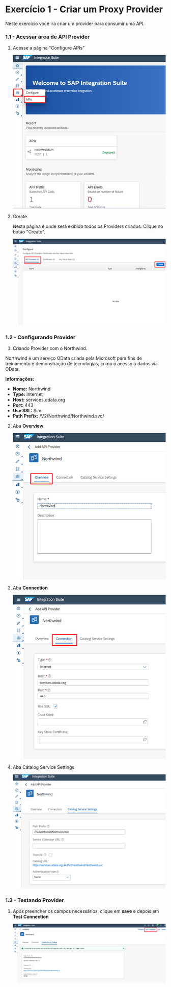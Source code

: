 # Exercício 1 - Criar um Proxy Provider

Neste exercício você ira criar um provider para consumir uma API.

### 1.1 - Acessar área de API Provider

1. Acesse a página "Configure APIs"

    ![MDK](images/img1.png)

2. Create

    Nesta página é onde será exibido todos os Providers criados. Clique no botão "Create".

    ![MDK](images/img2.png)


### 1.2 - Configurando Provider

1. Criando Provider com o Northwind.

Northwind é um serviço OData criada pela Microsoft para fins de treinamento e demonstração de tecnologias, como o acesso a dados via OData.

**Informações:**

- **Nome:** Northwind
- **Type:** Internet
- **Host:** services.odata.org
- **Port:** 443
- **Use SSL:** Sim
- **Path Prefix:** /V2/Northwind/Northwind.svc/

2. Aba **Overview**

    ![MDK](images/img3.png)

3. Aba **Connection**

    ![MDK](images/img4.png)

4. Aba Catalog Service Settings

    ![MDK](images/img5.png)


### 1.3 - Testando Provider

1. Após preencher os campos necessários, clique em **save** e depois em **Test Connection**

    ![MDK](images/img6.png)

